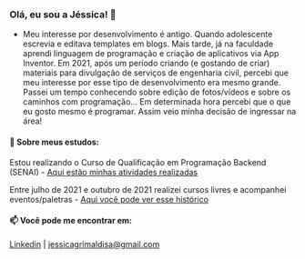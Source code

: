 ### Olá, eu sou a Jéssica! 👋

- Meu interesse por desenvolvimento é antigo. Quando adolescente escrevia e editava templates em blogs. Mais tarde, já na faculdade aprendi linguagem de programação e criação de aplicativos via App Inventor. Em 2021, após um período criando (e gostando de criar) materiais para divulgação de serviços de engenharia civil, percebi que meu interesse por esse tipo de desenvolvimento era mesmo grande. Passei um tempo conhecendo sobre edição de fotos/vídeos e sobre os caminhos com programação... Em determinada hora percebi que o que eu gosto mesmo é programar. Assim veio minha decisão de ingressar na área!


#### 🌱 Sobre meus estudos:

Estou realizando o Curso de Qualificação em Programação Backend (SENAI) - [Aqui estão minhas atividades realizadas](https://github.com/jessicagrimaldi/studies/tree/development/senaiAtividades) 

Entre julho de 2021 e outubro de 2021 realizei cursos livres e acompanhei eventos/paletras  - [Aqui você pode ver esse histórico](https://github.com/jessicagrimaldi/jessicagrimaldi/blob/main/historicoEmTech.md)

#### 📫 Você pode me encontrar em:
[Linkedin](https://www.linkedin.com/in/jessicagrimaldi/) |
jessicagrimaldisa@gmail.com


<!--
**jessicagrimaldi/jessicagrimaldi** is a ✨ _special_ ✨ repository because its `README.md` (this file) appears on your GitHub profile.

Here are some ideas to get you started:

- 🔭 I’m currently working on ...
- 🌱 I’m currently learning ...
- 👯 I’m looking to collaborate on ...
- 🤔 I’m looking for help with ...
- 💬 Ask me about ...
- 📫 How to reach me: ...
- 😄 Pronouns: ...
- ⚡ Fun fact: ...
-->
